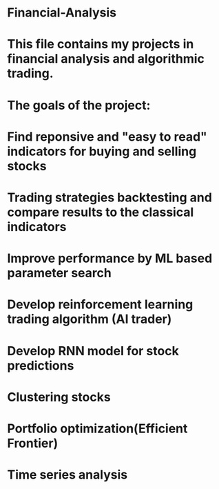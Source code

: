 # Financial-Analysis

# This file contains my projects in financial analysis and algorithmic trading. 

# The goals of the project:
# Find reponsive and "easy to read" indicators for buying and selling stocks
# Trading strategies backtesting and compare results to the classical indicators
# Improve performance by ML based parameter search
# Develop reinforcement learning trading algorithm (AI trader)
# Develop RNN model for stock predictions
# Clustering stocks 
# Portfolio optimization(Efficient Frontier)
# Time series analysis
